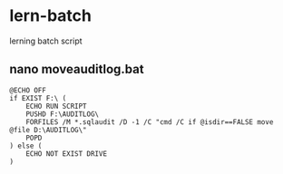 # lern-batch
lerning batch script

## nano moveauditlog.bat

````
@ECHO OFF
if EXIST F:\ (
    ECHO RUN SCRIPT
    PUSHD F:\AUDITLOG\
    FORFILES /M *.sqlaudit /D -1 /C "cmd /C if @isdir==FALSE move @file D:\AUDITLOG\"
    POPD
) else (
    ECHO NOT EXIST DRIVE
)
````
